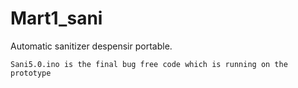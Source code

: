 # Mart1_sani

Automatic sanitizer despensir portable.

    Sani5.0.ino is the final bug free code which is running on the prototype 

